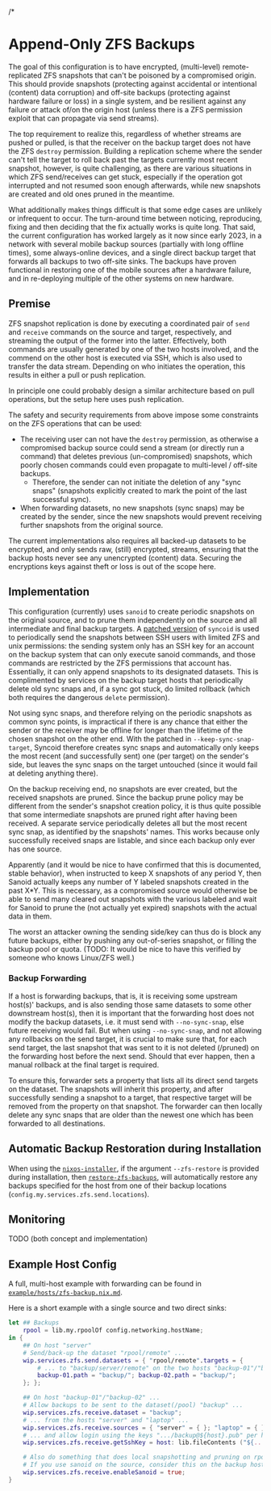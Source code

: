 /*

# Append-Only ZFS Backups

The goal of this configuration is to have encrypted, (multi-level) remote-replicated ZFS snapshots that can't be poisoned by a compromised origin.
This should provide snapshots (protecting against accidental or intentional (content) data corruption) and off-site backups (protecting against hardware failure or loss) in a single system, and be resilient against any failure or attack of/on the origin host (unless there is a ZFS permission exploit that can propagate via send streams).

The top requirement to realize this, regardless of whether streams are pushed or pulled, is that the receiver on the backup target does not have the ZFS `destroy` permission.
Building a replication scheme where the sender can't tell the target to roll back past the targets currently most recent snapshot, however, is quite challenging, as there are various situations in which ZFS send/receives can get stuck, especially if the operation got interrupted and not resumed soon enough afterwards, while new snapshots are created and old ones pruned in the meantime.

What additionally makes things difficult is that some edge cases are unlikely or infrequent to occur.
The turn-around time between noticing, reproducing, fixing and then deciding that the fix actually works is quite long.
That said, the current configuration has worked largely as it now since early 2023, in a network with several mobile backup sources (partially with long offline times), some always-online devices, and a single direct backup target that forwards all backups to two off-site sinks.
The backups have proven functional in restoring one of the mobile sources after a hardware failure, and in re-deploying multiple of the other systems on new hardware.


## Premise

ZFS snapshot replication is done by executing a coordinated pair of `send` and `receive` commands on the source and target, respectively, and streaming the output of the former into the latter.
Effectively, both commands are usually generated by one of the two hosts involved, and the commend on the other host is executed via SSH, which is also used to transfer the data stream.
Depending on who initiates the operation, this results in either a pull or push replication.

In principle one could probably design a similar architecture based on pull operations, but the setup here uses push replication.

The safety and security requirements from above impose some constraints on the ZFS operations that can be used:
* The receiving user can not have the `destroy` permission, as otherwise a compromised backup source could send a stream (or directly run a command) that deletes previous (un-compromised) snapshots, which poorly chosen commands could even propagate to multi-level / off-site backups.
    * Therefore, the sender can not initiate the deletion of any "sync snaps" (snapshots explicitly created to mark the point of the last successful sync).
* When forwarding datasets, no new snapshots (sync snaps) may be created by the sender, since the new snapshots would prevent receiving further snapshots from the original source.

The current implementations also requires all backed-up datasets to be encrypted, and only sends raw, (still) encrypted, streams, ensuring that the backup hosts never see any unencrypted (content) data.
Securing the encryptions keys against theft or loss is out of the scope here.


## Implementation

This configuration (currently) uses `sanoid` to create periodic snapshots on the original source, and to prune them independently on the source and all intermediate and final backup targets.
A [patched version](../../../overlays/sanoid.nix.md) of `syncoid` is used to periodically send the snapshots between SSH users with limited ZFS and unix permissions: the sending system only has an SSH key for an account on the backup system that can only execute sanoid commands, and those commands are restricted by the ZFS permissions that account has. Essentially, it can only append snapshots to its designated datasets.
This is complimented by services on the backup target hosts that periodically delete old sync snaps and, if a sync got stuck, do limited rollback (which both requires the dangerous `delete` permission).

Not using sync snaps, and therefore relying on the periodic snapshots as common sync points, is impractical if there is any chance that either the sender or the receiver may be offline for longer than the lifetime of the chosen snapshot on the other end.
With the patched in `--keep-sync-snap-target`, Syncoid therefore creates sync snaps and automatically only keeps the most recent (and successfully sent) one (per target) on the sender's side, but leaves the sync snaps on the target untouched (since it would fail at deleting anything there).

On the backup receiving end, no snapshots are ever created, but the received snapshots are pruned. Since the backup prune policy may be different from the sender's snapshot creation policy, it is thus quite possible that some intermediate snapshots are pruned right after having been received.
A separate service periodically deletes all but the most recent sync snap, as identified by the snapshots' names. This works because only successfully received snaps are listable, and since each backup only ever has one source.

Apparently (and it would be nice to have confirmed that this is documented, stable behavior), when instructed to keep X snapshots of any period Y, then Sanoid actually keeps any number of Y labeled snapshots created in the past X*Y.
This is necessary, as a compromised source would otherwise be able to send many cleared out snapshots with the various labeled and wait for Sanoid to prune the (not actually yet expired) snapshots with the actual data in them.

The worst an attacker owning the sending side/key can thus do is block any future backups, either by pushing any out-of-series snapshot, or filling the backup pool or quota.
(TODO: It would be nice to have this verified by someone who knows Linux/ZFS well.)


### Backup Forwarding

If a host is forwarding backups, that is, it is receiving some upstream host(s)' backups, and is also sending those same datasets to some other downstream host(s), then it is important that the forwarding host does not modify the backup datasets, i.e. it must send with `--no-sync-snap`, else future receiving would fail.
But when using `--no-sync-snap`, and not allowing any rollbacks on the send target, it is crucial to make sure that, for each send target, the last snapshot that was sent to it is not deleted (/pruned) on the forwarding host before the next send. Should that ever happen, then a manual rollback at the final target is required.

To ensure this, forwarder sets a property that lists all its direct send targets on the dataset.
The snapshots will inherit this property, and after successfully sending a snapshot to a target, that respective target will be removed from the property on that snapshot.
The forwarder can then locally delete any sync snaps that are older than the newest one which has been forwarded to all destinations.


## Automatic Backup Restoration during Installation

When using the [`nixos-installer`](https://github.com/NiklasGollenstede/nixos-installer/), if the argument `--zfs-restore` is provided during installation, then [`restore-zfs-backups`](./utils/restore-zfs-backups.sh), will automatically restore any backups specified for the host from one of their backup locations (`config.my.services.zfs.send.locations`).


## Monitoring

TODO (both concept and implementation)


## Example Host Config

A full, multi-host example with forwarding can be found in [`example/hosts/zfs-backup.nix.md`](../../../example/hosts/zfs-backup.nix.md).

Here is a short example with a single source and two direct sinks:
```nix
let ## Backups
    rpool = lib.my.rpoolOf config.networking.hostName;
in {
    ## On host "server"
    # Send/back-up the dataset "rpool/remote" ...
    wip.services.zfs.send.datasets = { "rpool/remote".targets = {
        # ... to "backup/server/remote" on the two hosts "backup-01"/"backup-02":
        backup-01.path = "backup/"; backup-02.path = "backup/";
    }; };

    ## On host "backup-01"/"backup-02" ...
    # Allow backups to be sent to the dataset(/pool) "backup" ...
    wip.services.zfs.receive.dataset = "backup";
    # ... from the hosts "server" and "laptop" ...
    wip.services.zfs.receive.sources = { "server" = { }; "laptop" = { }; };
    # ... and allow login using the keys ".../backup@${host}.pub" per host.
    wip.services.zfs.receive.getSshKey = host: lib.fileContents ("${.../.}/backup@${host}.pub");

    # Also do something that does local snapshotting and pruning on rpool/remote.
    # If you use sanoid on the source, consider this on the backup hosts:
    wip.services.zfs.receive.enableSanoid = true;
}
```

